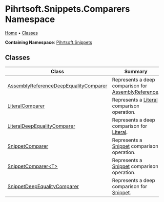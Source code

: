 # Pihrtsoft\.Snippets\.Comparers Namespace

[Home](../../../README.md) &#x2022; [Classes](#classes)

**Containing Namespace**: [Pihrtsoft.Snippets](../README.md)

## Classes

| Class | Summary |
| ----- | ------- |
| [AssemblyReferenceDeepEqualityComparer](AssemblyReferenceDeepEqualityComparer/README.md) | Represents a deep comparison for [AssemblyReference](../AssemblyReference/README.md)\. |
| [LiteralComparer](LiteralComparer/README.md) | Represents a [Literal](../Literal/README.md) comparison operation\. |
| [LiteralDeepEqualityComparer](LiteralDeepEqualityComparer/README.md) | Represents a deep comparison for [Literal](../Literal/README.md)\. |
| [SnippetComparer](SnippetComparer/README.md) | Represents a [Snippet](../Snippet/README.md) comparison operation\. |
| [SnippetComparer\<T>](SnippetComparer-1/README.md) | Represents a [Snippet](../Snippet/README.md) comparison operation\. |
| [SnippetDeepEqualityComparer](SnippetDeepEqualityComparer/README.md) | Represents a deep comparison for [Snippet](../Snippet/README.md)\. |

